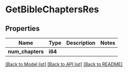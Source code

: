 # GetBibleChaptersRes

## Properties

Name | Type | Description | Notes
------------ | ------------- | ------------- | -------------
**num_chapters** | **i64** |  | 

[[Back to Model list]](../README.md#documentation-for-models) [[Back to API list]](../README.md#documentation-for-api-endpoints) [[Back to README]](../README.md)


